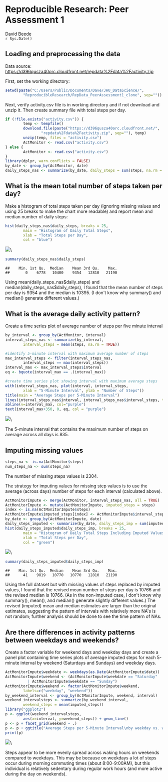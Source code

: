 # Reproducible Research: Peer Assessment 1
David Beede  
`r Sys.Date()`  


## Loading and preprocessing the data
Data source: https://d396qusza40orc.cloudfront.net/repdata%2Fdata%2Factivity.zip

First, set the working directory:


```r
setwd(paste("C:/Users/Public/Documents/Dave/JHU_DataScience/",
        "ReproducibleResearch/RepData_PeerAssessment1_clone", sep=""))
```

Next, verify activity.csv file is in working directory and if not 
download and unzip it.  Then create summary file with total steps per day.


```r
if (!file.exists("activity.csv")) {
        temp <- tempfile()
        download.file(paste("https://d396qusza40orc.cloudfront.net/",
                "repdata%2Fdata%2Factivity.zip", sep=""), temp)
        unzip(temp, files = "activity.csv")
        ActMonitor <- read.csv("activity.csv")
} else {
        ActMonitor <- read.csv("activity.csv")
}
library(dplyr, warn.conflicts = FALSE)
by_date <- group_by(ActMonitor, date)
daily_steps_nas <- summarize(by_date, daily_steps = sum(steps, na.rm = TRUE))
```

## What is the mean total number of steps taken per day?
Make a histogram of total steps taken per day (ignoring missing values and
using 25 breaks to make the chart more readable)
and report mean and median number of daily steps:

```r
hist(daily_steps_nas$daily_steps, breaks = 25, 
        main = "Histogram of Daily Total Steps",
        xlab = "Total Steps per Day",
        col = "blue")
```

![](PA1_template_files/figure-html/mean_total-1.png)\

```r
summary(daily_steps_nas$daily_steps)
```

```
##    Min. 1st Qu.  Median    Mean 3rd Qu.    Max. 
##       0    6778   10400    9354   12810   21190
```

Using mean(daily_steps_nas&#36;daily_steps) and 
median(daily_steps_nas&#36;daily_steps), I found that the mean number of 
steps per day is 9354
and the median is 10395.  (I don't know why 
summary() and median() generate different values.)

## What is the average daily activity pattern?
Create a time series plot of average number of steps per five minute interval

```r
by_interval <- group_by(ActMonitor, interval)
interval_steps_nas <- summarize(by_interval, 
        interval_steps = mean(steps, na.rm = TRUE))

#identify 5-minute interval with maximum average number of steps
max_interval_steps <- filter(interval_steps_nas, 
        interval_steps == max(interval_steps))
interval_max <- max_interval_steps$interval
eq <- bquote(interval_max == .(interval_max))

#create time series plot showing interval with maximum average steps
with(interval_steps_nas, plot(interval, interval_steps, 
        xlab = "5-Minute Interval", ylab = "Number of Steps"))
title(main = "Average Steps per 5-Minute Interval")
lines(interval_steps_nas$interval, interval_steps_nas$interval_steps, type="l")
abline(v=interval_max, col="purple")
text(interval_max+350, 0, eq, col = "purple")
```

![](PA1_template_files/figure-html/average_daily_activity-1.png)\

The 5-minute interval that contains the maximum number of steps on average
across all days is 835.

## Imputing missing values

```r
steps_na <- is.na(ActMonitor$steps)
num_steps_na <- sum(steps_na)
```
The number of missing steps values is 2304.

The strategy for imputing values for missing step values is to use the average 
(across days) number of steps for each interval (calculated above).  

```r
ActMonitorImpute <- merge(ActMonitor, interval_steps_nas, all = TRUE)
ActMonitorImpute <- mutate(ActMonitorImpute, imputed_steps = steps)
index <- is.na(ActMonitorImpute$steps)
ActMonitorImpute$imputed_steps[index] <- ActMonitorImpute$interval_steps[index]
by_date <- group_by(ActMonitorImpute, date)
daily_steps_imputed <- summarize(by_date, daily_steps_imp = sum(imputed_steps))
hist(daily_steps_imputed$daily_steps_imp, breaks = 25, 
        main = "Histogram of Daily Total Steps Including Imputed Values",
        xlab = "Total Steps per Day",
        col = "green")
```

![](PA1_template_files/figure-html/impute_steps-1.png)\

```r
summary(daily_steps_imputed$daily_steps_imp)
```

```
##    Min. 1st Qu.  Median    Mean 3rd Qu.    Max. 
##      41    9819   10770   10770   12810   21190
```

Using the full dataset but with missing values of steps replaced by 
imputed values, I found that the revised mean number of steps per day is 
 10766 
and the revised median is 
 10766. (As in the 
non-imputed case, I don't know why summary(), mean(), and median() generate 
slightly different values.)  The revised (imputed) mean and median estimates 
are larger than the original estimates, suggesting the pattern of intervals 
with relatively more NA's is not random; further analysis should be done to see 
the time pattern of NAs.

## Are there differences in activity patterns between weekdays and weekends?
Create a factor variable for weekend days and weekday days and create a panel plot
containing time series plots of average imputed steps for each 5-minute interval
by weekend (Saturdays and Sundays) and weekday days.

```r
ActMonitorImpute$weekdate <- weekdays(as.Date(ActMonitorImpute$date))
ActMonitorImpute$weekend <- (ActMonitorImpute$weekdate == "Saturday" 
          | ActMonitorImpute$weekdate == "Sunday")
ActMonitorImpute$weekend <- factor(ActMonitorImpute$weekend, 
        labels=c("weekday", "weekend"))
by_weekend_interval <- group_by(ActMonitorImpute, weekend, interval)
weekend_intervalsteps <- summarize(by_weekend_interval, 
        weekend_steps = mean(imputed_steps))
library("ggplot2")
p <- ggplot(weekend_intervalsteps, 
        aes(x=interval, y=weekend_steps)) + geom_line()
p <- p + facet_grid(weekend ~ .)
p <- p + ggtitle("Average Steps per 5-Minute Interval\nby weekday vs. weekend")
print(p)
```

![](PA1_template_files/figure-html/weekend_activity-1.png)\

Steps appear to be more evenly spread across waking hours on weekends compared
to weekdays.  This may be because on weekdays a lot of steps occur during 
morning commuting times (about 8:00-9:00AM), but this individual is relatively 
sedentary during regular work hours (and more active during the day on 
weekends).
